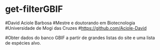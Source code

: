 # get-filterGBIF

#David Aciole Barbosa
#Mestre e doutorando em Biotecnologia
#Universidade de Mogi das Cruzes
#https://github.com/Aciole-David

#Obter dados do banco GBIF a partir de grandes listas do site e uma lista de espécies alvo. 

